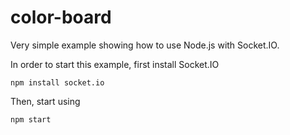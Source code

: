 color-board
===========

Very simple example showing how to use Node.js with Socket.IO.

In order to start this example, first install Socket.IO

``npm install socket.io``

Then, start using

``npm start``